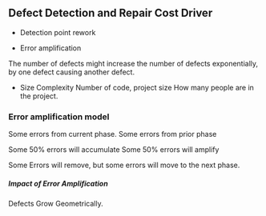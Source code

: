 ## Defect Detection and Repair Cost Driver

- Detection point rework

- Error amplification

The number of defects might increase the number of defects exponentially, by one defect causing another defect.

- Size Complexity
Number of code, project size
How many people are in the project.

### Error amplification model

Some errors from current phase.
Some errors from prior phase

Some 50% errors will accumulate
Some 50% errors will amplify

Some Errors will remove, but some errors will move to the next phase.


##### Impact of Error Amplification

Defects Grow Geometrically.


